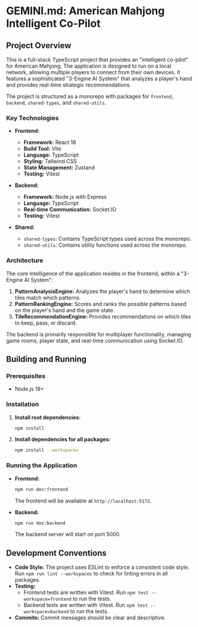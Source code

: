 # GEMINI.md: American Mahjong Intelligent Co-Pilot

## Project Overview

This is a full-stack TypeScript project that provides an "intelligent co-pilot" for American Mahjong. The application is designed to run on a local network, allowing multiple players to connect from their own devices. It features a sophisticated "3-Engine AI System" that analyzes a player's hand and provides real-time strategic recommendations.

The project is structured as a monorepo with packages for `frontend`, `backend`, `shared-types`, and `shared-utils`.

### Key Technologies

*   **Frontend:**
    *   **Framework:** React 18
    *   **Build Tool:** Vite
    *   **Language:** TypeScript
    *   **Styling:** Tailwind CSS
    *   **State Management:** Zustand
    *   **Testing:** Vitest

*   **Backend:**
    *   **Framework:** Node.js with Express
    *   **Language:** TypeScript
    *   **Real-time Communication:** Socket.IO
    *   **Testing:** Vitest

*   **Shared:**
    *   `shared-types`: Contains TypeScript types used across the monorepo.
    *   `shared-utils`: Contains utility functions used across the monorepo.

### Architecture

The core intelligence of the application resides in the frontend, within a "3-Engine AI System":

1.  **PatternAnalysisEngine:** Analyzes the player's hand to determine which tiles match which patterns.
2.  **PatternRankingEngine:** Scores and ranks the possible patterns based on the player's hand and the game state.
3.  **TileRecommendationEngine:** Provides recommendations on which tiles to keep, pass, or discard.

The backend is primarily responsible for multiplayer functionality, managing game rooms, player state, and real-time communication using Socket.IO.

## Building and Running

### Prerequisites

*   Node.js 18+

### Installation

1.  **Install root dependencies:**
    ```bash
    npm install
    ```
2.  **Install dependencies for all packages:**
    ```bash
    npm install --workspaces
    ```

### Running the Application

*   **Frontend:**
    ```bash
    npm run dev:frontend
    ```
    The frontend will be available at `http://localhost:5173`.

*   **Backend:**
    ```bash
    npm run dev:backend
    ```
    The backend server will start on port 5000.

## Development Conventions

*   **Code Style:** The project uses ESLint to enforce a consistent code style. Run `npm run lint --workspaces` to check for linting errors in all packages.
*   **Testing:**
    *   Frontend tests are written with Vitest. Run `npm test --workspace=frontend` to run the tests.
    *   Backend tests are written with Vitest. Run `npm test --workspace=backend` to run the tests.
*   **Commits:** Commit messages should be clear and descriptive.
